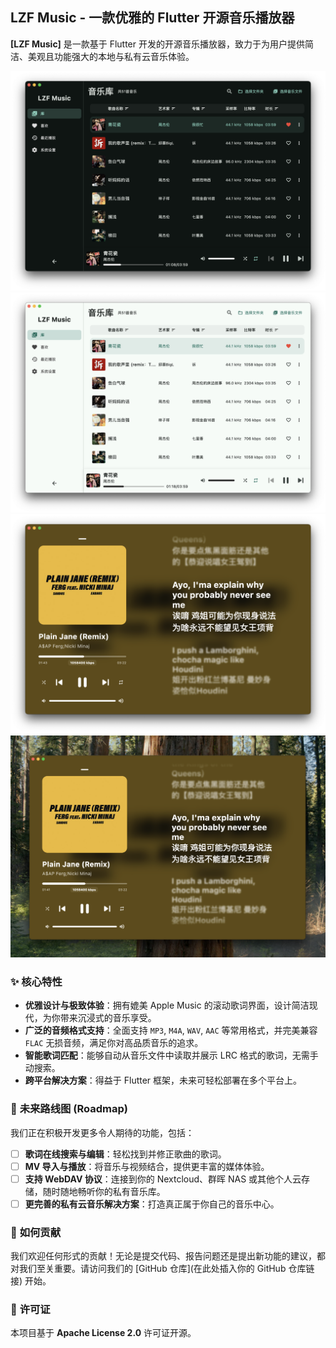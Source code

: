 ## **LZF Music - 一款优雅的 Flutter 开源音乐播放器**

**[LZF Music]** 是一款基于 Flutter 开发的开源音乐播放器，致力于为用户提供简洁、美观且功能强大的本地与私有云音乐体验。

![1](./doc/images/1.png)
![2](./doc/images/2.png)
![3](./doc/images/3.png)
![4](./doc/images/4.png)

### ✨ **核心特性**

*   **优雅设计与极致体验**：拥有媲美 Apple Music 的滚动歌词界面，设计简洁现代，为你带来沉浸式的音乐享受。
*   **广泛的音频格式支持**：全面支持 `MP3`, `M4A`, `WAV`, `AAC` 等常用格式，并完美兼容 `FLAC` 无损音频，满足你对高品质音乐的追求。
*   **智能歌词匹配**：能够自动从音乐文件中读取并展示 LRC 格式的歌词，无需手动搜索。
*   **跨平台解决方案**：得益于 Flutter 框架，未来可轻松部署在多个平台上。

### 🚀 **未来路线图 (Roadmap)**

我们正在积极开发更多令人期待的功能，包括：

*   [ ] **歌词在线搜索与编辑**：轻松找到并修正歌曲的歌词。
*   [ ] **MV 导入与播放**：将音乐与视频结合，提供更丰富的媒体体验。
*   [ ] **支持 WebDAV 协议**：连接到你的 Nextcloud、群晖 NAS 或其他个人云存储，随时随地畅听你的私有音乐库。
*   [ ] **更完善的私有云音乐解决方案**：打造真正属于你自己的音乐中心。

### 🤝 **如何贡献**

我们欢迎任何形式的贡献！无论是提交代码、报告问题还是提出新功能的建议，都对我们至关重要。请访问我们的 [GitHub 仓库](在此处插入你的 GitHub 仓库链接) 开始。

### 📜 **许可证**

本项目基于 **Apache License 2.0** 许可证开源。